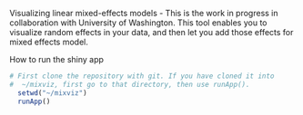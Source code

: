
Visualizing linear mixed-effects models - This is the work in progress in collaboration with University of Washington.
This tool enables you to visualize random effects in your data, and then let you add those effects for mixed effects model. 

How to run the shiny app 
```R
# First clone the repository with git. If you have cloned it into
#  ~/mixviz, first go to that directory, then use runApp().
  setwd("~/mixviz")
  runApp()
```  
  

